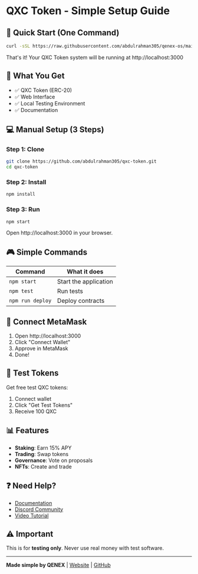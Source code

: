 # QXC Token - Simple Setup Guide

## 🚀 Quick Start (One Command)

```bash
curl -sSL https://raw.githubusercontent.com/abdulrahman305/qenex-os/main/quick-start.sh | bash
```

That's it! Your QXC Token system will be running at http://localhost:3000

## 🎯 What You Get

- ✅ QXC Token (ERC-20)
- ✅ Web Interface
- ✅ Local Testing Environment
- ✅ Documentation

## 💻 Manual Setup (3 Steps)

### Step 1: Clone
```bash
git clone https://github.com/abdulrahman305/qxc-token.git
cd qxc-token
```

### Step 2: Install
```bash
npm install
```

### Step 3: Run
```bash
npm start
```

Open http://localhost:3000 in your browser.

## 🎮 Simple Commands

| Command | What it does |
|---------|-------------|
| `npm start` | Start the application |
| `npm test` | Run tests |
| `npm run deploy` | Deploy contracts |

## 📱 Connect MetaMask

1. Open http://localhost:3000
2. Click "Connect Wallet"
3. Approve in MetaMask
4. Done!

## 🧪 Test Tokens

Get free test QXC tokens:
1. Connect wallet
2. Click "Get Test Tokens"
3. Receive 100 QXC

## 📊 Features

- **Staking**: Earn 15% APY
- **Trading**: Swap tokens
- **Governance**: Vote on proposals
- **NFTs**: Create and trade

## ❓ Need Help?

- [Documentation](https://github.com/abdulrahman305/qxc-token/wiki)
- [Discord Community](https://discord.gg/qxc)
- [Video Tutorial](https://youtube.com/watch?v=qxc-setup)

## ⚠️ Important

This is for **testing only**. Never use real money with test software.

---

**Made simple by QENEX** | [Website](https://qenex.ai) | [GitHub](https://github.com/abdulrahman305)